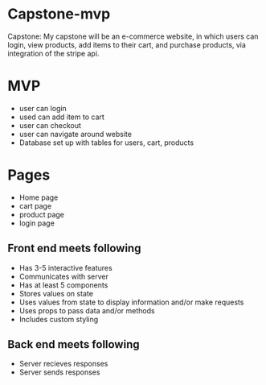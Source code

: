 # Capstone-mvp
Capstone:
My capstone will be an e-commerce website, in which users can login, view products, add items to their cart, and purchase products, via integration of the stripe api.


# MVP
* user can login
* used can add item to cart
* user can checkout
* user can navigate around website
* Database set up with tables for users, cart, products


# Pages
* Home page
* cart page
* product page
* login page

## Front end meets following
* Has 3-5 interactive features
* Communicates with server
* Has at least 5 components
* Stores values on state
* Uses values from state to display information and/or make requests
* Uses props to pass data and/or methods
* Includes custom styling

## Back end meets following
* Server recieves responses 
* Server sends responses
